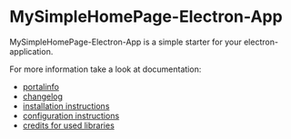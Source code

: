 # MySimpleHomePage-Electron-App

MySimpleHomePage-Electron-App is a simple starter for your electron-application.

For more information take a look at documentation:
- [portalinfo](docs/INFO.md)
- [changelog](docs/CHANGELOG.md) 
- [installation instructions](docs/INSTALL.md)
- [configuration instructions](docs/CONFIGURATION.md)
- [credits for used libraries](docs/CREDITS.md)

